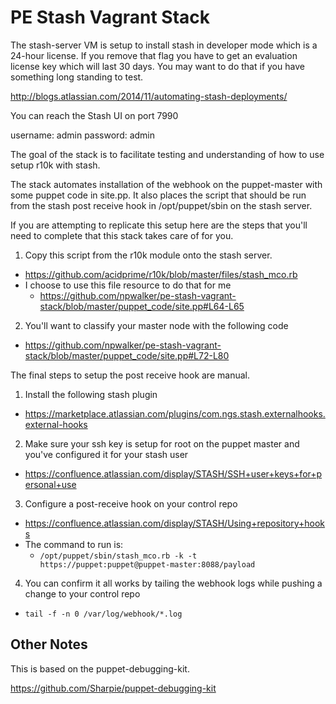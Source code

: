 # PE Stash Vagrant Stack

The stash-server VM is setup to install stash in developer mode which is a 24-hour license.  If you remove that flag you have to get an evaluation license key which will last 30 days.  You may want to do that if you have something long standing to test. 

http://blogs.atlassian.com/2014/11/automating-stash-deployments/

You can reach the Stash UI on port 7990

username: admin
password: admin

The goal of the stack is to facilitate testing and understanding of how to use setup r10k with stash.  

The stack automates installation of the webhook on the puppet-master with some puppet code in site.pp.  It also places the script that should be run from the stash post receive hook in /opt/puppet/sbin on the stash server.

If you are attempting to replicate this setup here are the steps that you'll need to complete that this stack takes care of for you. 

1.  Copy this script from the r10k module onto the stash server.  
  - https://github.com/acidprime/r10k/blob/master/files/stash_mco.rb
  - I choose to use this file resource to do that for me
    - https://github.com/npwalker/pe-stash-vagrant-stack/blob/master/puppet_code/site.pp#L64-L65
2. You'll want to classify your master node with the following code
  - https://github.com/npwalker/pe-stash-vagrant-stack/blob/master/puppet_code/site.pp#L72-L80

The final steps to setup the post receive hook are manual.  

1. Install the following stash plugin
 - https://marketplace.atlassian.com/plugins/com.ngs.stash.externalhooks.external-hooks
2.  Make sure your ssh key is setup for root on the puppet master and you've configured it for your stash user
 - https://confluence.atlassian.com/display/STASH/SSH+user+keys+for+personal+use
3. Configure a post-receive hook on your control repo
 - https://confluence.atlassian.com/display/STASH/Using+repository+hooks
 - The command to run is:
   - `/opt/puppet/sbin/stash_mco.rb -k -t https://puppet:puppet@puppet-master:8088/payload`
4. You can confirm it all works by tailing the webhook logs while pushing a change to your control repo
 - `tail -f -n 0 /var/log/webhook/*.log`


## Other Notes

This is based on the puppet-debugging-kit.  

https://github.com/Sharpie/puppet-debugging-kit
